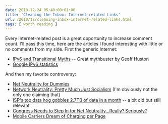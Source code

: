 ```yaml
---
date: 2010-12-24 05:40:00+01:00
title: 'Cleaning the Inbox: Internet-related Links'
url: /2010/12/cleaning-inbox-internet-related-links.html
tags: [ worth reading ]
---
```

Every Internet-related post is a great opportunity to increase comment count. I'll pass this time, here are the articles I found interesting with little or no comments from my side. First the generic Internet:

-   [IPv6 and Transitional Myths](http://www.circleid.com/posts/ipv6_and_transitional_myths/) -- Great mythbuster by Geoff Huston
-   [Google IPv6 statistics](http://www.google.com/intl/en/ipv6/statistics/)

And then my favorite controversy:

-   [Net Neutrality for Dummies](http://www.networkworld.com/community/node/58254)
-   [Network Neutrality: Pretty Much Just Socialism](http://siliconangle.com/blog/2010/08/24/network-neutrality-pretty-much-just-socialism/) (I'm obviously not the only one claiming that)
-   [ISP\'s top data hog gobbles 2.7TB of data in a month](http://arstechnica.com/tech-policy/news/2010/08/isps-top-data-hog-gobbles-27tb-of-data-in-a-month.ars) -- a bit old but still relevant
-   [Congress Needs to Step In for Net Neutrality\...Really? Seriously?](http://www.networkworld.com/community/node/65331)
-   [Mobile Carriers Dream of Charging per Page](http://www.wired.com/epicenter/2010/12/carriers-net-neutrality-tiers/)
